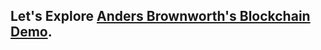 ## Let's Explore [**Anders Brownworth's Blockchain Demo**](https://andersbrownworth.com/blockchain/).
